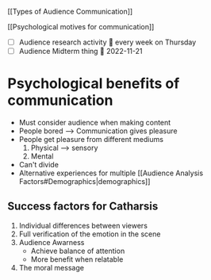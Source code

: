 [[Types of Audience Communication]]

[[Psychological motives for communication]]
- [ ] Audience research activity 🔁 every week on Thursday 
- [ ] Audience Midterm thing  📅 2022-11-21
# Psychological benefits of communication
- Must consider audience when making content
- People bored --> Communication gives pleasure
- People get pleasure from different mediums
  1. Physical --> sensory
  2. Mental
- Can't divide 
- Alternative experiences for multiple [[Audience Analysis Factors#Demographics|demographics]]

## Success factors for Catharsis
1. Individual differences between viewers
2. Full verification of the emotion in the scene
3. Audience Awarness
   - Achieve balance of attention
   - More benefit when relatable
4. The moral message